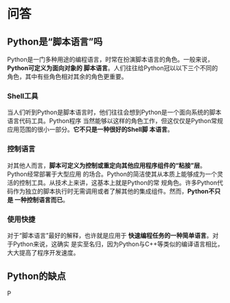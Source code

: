 问答
================================================================================
## Python是“脚本语言”吗
Python是一门多种用途的编程语言，时常在扮演脚本语言的角色。一般来说，**Python可定义为面向对象的
脚本语言**。人们往往给Python冠以以下三个不同的角色，其中有些角色相对其余的角色更重要。

### Shell工具
当人们听到Python是脚本语言时，他们往往会想到Python是一个面向系统的脚本语言代码工具。Python程序
当然能够以这样的角色工作，但这仅仅是Python常规应用范围的很小一部分。**它不只是一种很好的Shell脚
本语言**。

### 控制语言
对其他人而言，**脚本可定义为控制或重定向其他应用程序组件的“粘接”层**。Python经常部署于大型应用
的场合。Python的简洁使其从本质上能够成为一个灵活的控制工具。从技术上来讲，这基本上就是Python的常
规角色。许多Python代码作为独立的脚本执行时无需调用或者了解其他的集成组件。然而，**Python不只是
一种控制语言而已**。

### 使用快捷
对于“脚本语言”最好的解释，也许就是应用于 **快速编程任务的一种简单语言**。对于Python来说，这确实
是实至名归，因为Python与C++等类似的编译语言相比，大大提高了程序开发速度。

## Python的缺点








































P
